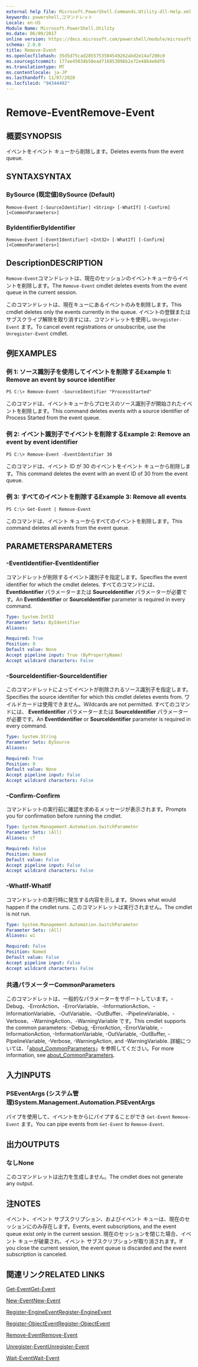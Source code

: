 ```yaml
---
external help file: Microsoft.PowerShell.Commands.Utility.dll-Help.xml
keywords: powershell,コマンドレット
Locale: en-US
Module Name: Microsoft.PowerShell.Utility
ms.date: 06/09/2017
online version: https://docs.microsoft.com/powershell/module/microsoft.powershell.utility/remove-event?view=powershell-5.1&WT.mc_id=ps-gethelp
schema: 2.0.0
title: Remove-Event
ms.openlocfilehash: 35d5d75cad2855753504549262abd2e14af200c0
ms.sourcegitcommit: 177ae45034b58ead716853096b2e72e4864e6df6
ms.translationtype: MT
ms.contentlocale: ja-JP
ms.lasthandoff: 11/07/2020
ms.locfileid: "94344492"
---
```

# <span data-ttu-id="95d8d-103">Remove-Event</span><span class="sxs-lookup"><span data-stu-id="95d8d-103">Remove-Event</span></span>

## <span data-ttu-id="95d8d-104">概要</span><span class="sxs-lookup"><span data-stu-id="95d8d-104">SYNOPSIS</span></span>
<span data-ttu-id="95d8d-105">イベントをイベント キューから削除します。</span><span class="sxs-lookup"><span data-stu-id="95d8d-105">Deletes events from the event queue.</span></span>

## <span data-ttu-id="95d8d-106">SYNTAX</span><span class="sxs-lookup"><span data-stu-id="95d8d-106">SYNTAX</span></span>

### <span data-ttu-id="95d8d-107">BySource (既定値)</span><span class="sxs-lookup"><span data-stu-id="95d8d-107">BySource (Default)</span></span>

```
Remove-Event [-SourceIdentifier] <String> [-WhatIf] [-Confirm] [<CommonParameters>]
```

### <span data-ttu-id="95d8d-108">ByIdentifier</span><span class="sxs-lookup"><span data-stu-id="95d8d-108">ByIdentifier</span></span>

```
Remove-Event [-EventIdentifier] <Int32> [-WhatIf] [-Confirm] [<CommonParameters>]
```

## <span data-ttu-id="95d8d-109">Description</span><span class="sxs-lookup"><span data-stu-id="95d8d-109">DESCRIPTION</span></span>

<span data-ttu-id="95d8d-110">`Remove-Event`コマンドレットは、現在のセッションのイベントキューからイベントを削除します。</span><span class="sxs-lookup"><span data-stu-id="95d8d-110">The `Remove-Event` cmdlet deletes events from the event queue in the current session.</span></span>

<span data-ttu-id="95d8d-111">このコマンドレットは、現在キューにあるイベントのみを削除します。</span><span class="sxs-lookup"><span data-stu-id="95d8d-111">This cmdlet deletes only the events currently in the queue.</span></span> <span data-ttu-id="95d8d-112">イベントの登録またはサブスクライブ解除を取り消すには、コマンドレットを使用し `Unregister-Event` ます。</span><span class="sxs-lookup"><span data-stu-id="95d8d-112">To cancel event registrations or unsubscribe, use the `Unregister-Event` cmdlet.</span></span>

## <span data-ttu-id="95d8d-113">例</span><span class="sxs-lookup"><span data-stu-id="95d8d-113">EXAMPLES</span></span>

### <span data-ttu-id="95d8d-114">例 1: ソース識別子を使用してイベントを削除する</span><span class="sxs-lookup"><span data-stu-id="95d8d-114">Example 1: Remove an event by source identifier</span></span>

```
PS C:\> Remove-Event -SourceIdentifier "ProcessStarted"
```

<span data-ttu-id="95d8d-115">このコマンドは、イベントキューからプロセスのソース識別子が開始されたイベントを削除します。</span><span class="sxs-lookup"><span data-stu-id="95d8d-115">This command deletes events with a source identifier of Process Started from the event queue.</span></span>

### <span data-ttu-id="95d8d-116">例 2: イベント識別子でイベントを削除する</span><span class="sxs-lookup"><span data-stu-id="95d8d-116">Example 2: Remove an event by event identifier</span></span>

```
PS C:\> Remove-Event -EventIdentifier 30
```

<span data-ttu-id="95d8d-117">このコマンドは、イベント ID が 30 のイベントをイベント キューから削除します。</span><span class="sxs-lookup"><span data-stu-id="95d8d-117">This command deletes the event with an event ID of 30 from the event queue.</span></span>

### <span data-ttu-id="95d8d-118">例 3: すべてのイベントを削除する</span><span class="sxs-lookup"><span data-stu-id="95d8d-118">Example 3: Remove all events</span></span>

```
PS C:\> Get-Event | Remove-Event
```

<span data-ttu-id="95d8d-119">このコマンドは、イベント キューからすべてのイベントを削除します。</span><span class="sxs-lookup"><span data-stu-id="95d8d-119">This command deletes all events from the event queue.</span></span>

## <span data-ttu-id="95d8d-120">PARAMETERS</span><span class="sxs-lookup"><span data-stu-id="95d8d-120">PARAMETERS</span></span>

### <span data-ttu-id="95d8d-121">-EventIdentifier</span><span class="sxs-lookup"><span data-stu-id="95d8d-121">-EventIdentifier</span></span>

<span data-ttu-id="95d8d-122">コマンドレットが削除するイベント識別子を指定します。</span><span class="sxs-lookup"><span data-stu-id="95d8d-122">Specifies the event identifier for which the cmdlet deletes.</span></span> <span data-ttu-id="95d8d-123">すべてのコマンドには、 **EventIdentifier** パラメーターまたは **SourceIdentifier** パラメーターが必要です。</span><span class="sxs-lookup"><span data-stu-id="95d8d-123">An **EventIdentifier** or **SourceIdentifier** parameter is required in every command.</span></span>

```yaml
Type: System.Int32
Parameter Sets: ByIdentifier
Aliases:

Required: True
Position: 0
Default value: None
Accept pipeline input: True (ByPropertyName)
Accept wildcard characters: False
```

### <span data-ttu-id="95d8d-124">-SourceIdentifier</span><span class="sxs-lookup"><span data-stu-id="95d8d-124">-SourceIdentifier</span></span>

<span data-ttu-id="95d8d-125">このコマンドレットによってイベントが削除されるソース識別子を指定します。</span><span class="sxs-lookup"><span data-stu-id="95d8d-125">Specifies the source identifier for which this cmdlet deletes events from.</span></span> <span data-ttu-id="95d8d-126">ワイルドカードは使用できません。</span><span class="sxs-lookup"><span data-stu-id="95d8d-126">Wildcards are not permitted.</span></span> <span data-ttu-id="95d8d-127">すべてのコマンドには、 **EventIdentifier** パラメーターまたは **SourceIdentifier** パラメーターが必要です。</span><span class="sxs-lookup"><span data-stu-id="95d8d-127">An **EventIdentifier** or **SourceIdentifier** parameter is required in every command.</span></span>

```yaml
Type: System.String
Parameter Sets: BySource
Aliases:

Required: True
Position: 0
Default value: None
Accept pipeline input: False
Accept wildcard characters: False
```

### <span data-ttu-id="95d8d-128">-Confirm</span><span class="sxs-lookup"><span data-stu-id="95d8d-128">-Confirm</span></span>

<span data-ttu-id="95d8d-129">コマンドレットの実行前に確認を求めるメッセージが表示されます。</span><span class="sxs-lookup"><span data-stu-id="95d8d-129">Prompts you for confirmation before running the cmdlet.</span></span>

```yaml
Type: System.Management.Automation.SwitchParameter
Parameter Sets: (All)
Aliases: cf

Required: False
Position: Named
Default value: False
Accept pipeline input: False
Accept wildcard characters: False
```

### <span data-ttu-id="95d8d-130">-WhatIf</span><span class="sxs-lookup"><span data-stu-id="95d8d-130">-WhatIf</span></span>

<span data-ttu-id="95d8d-131">コマンドレットの実行時に発生する内容を示します。</span><span class="sxs-lookup"><span data-stu-id="95d8d-131">Shows what would happen if the cmdlet runs.</span></span> <span data-ttu-id="95d8d-132">このコマンドレットは実行されません。</span><span class="sxs-lookup"><span data-stu-id="95d8d-132">The cmdlet is not run.</span></span>

```yaml
Type: System.Management.Automation.SwitchParameter
Parameter Sets: (All)
Aliases: wi

Required: False
Position: Named
Default value: False
Accept pipeline input: False
Accept wildcard characters: False
```

### <span data-ttu-id="95d8d-133">共通パラメーター</span><span class="sxs-lookup"><span data-stu-id="95d8d-133">CommonParameters</span></span>

<span data-ttu-id="95d8d-134">このコマンドレットは、一般的なパラメーターをサポートしています。-Debug、-ErrorAction、-ErrorVariable、-InformationAction、-InformationVariable、-OutVariable、-OutBuffer、-PipelineVariable、-Verbose、-WarningAction、-WarningVariable です。</span><span class="sxs-lookup"><span data-stu-id="95d8d-134">This cmdlet supports the common parameters: -Debug, -ErrorAction, -ErrorVariable, -InformationAction, -InformationVariable, -OutVariable, -OutBuffer, -PipelineVariable, -Verbose, -WarningAction, and -WarningVariable.</span></span> <span data-ttu-id="95d8d-135">詳細については、「[about_CommonParameters](https://go.microsoft.com/fwlink/?LinkID=113216)」を参照してください。</span><span class="sxs-lookup"><span data-stu-id="95d8d-135">For more information, see [about_CommonParameters](https://go.microsoft.com/fwlink/?LinkID=113216).</span></span>

## <span data-ttu-id="95d8d-136">入力</span><span class="sxs-lookup"><span data-stu-id="95d8d-136">INPUTS</span></span>

### <span data-ttu-id="95d8d-137">PSEventArgs (システム管理)</span><span class="sxs-lookup"><span data-stu-id="95d8d-137">System.Management.Automation.PSEventArgs</span></span>

<span data-ttu-id="95d8d-138">パイプを使用して、イベントをからにパイプすることができ `Get-Event` `Remove-Event` ます。</span><span class="sxs-lookup"><span data-stu-id="95d8d-138">You can pipe events from `Get-Event` to `Remove-Event`.</span></span>

## <span data-ttu-id="95d8d-139">出力</span><span class="sxs-lookup"><span data-stu-id="95d8d-139">OUTPUTS</span></span>

### <span data-ttu-id="95d8d-140">なし</span><span class="sxs-lookup"><span data-stu-id="95d8d-140">None</span></span>

<span data-ttu-id="95d8d-141">このコマンドレットは出力を生成しません。</span><span class="sxs-lookup"><span data-stu-id="95d8d-141">The cmdlet does not generate any output.</span></span>

## <span data-ttu-id="95d8d-142">注</span><span class="sxs-lookup"><span data-stu-id="95d8d-142">NOTES</span></span>

<span data-ttu-id="95d8d-143">イベント、イベント サブスクリプション、およびイベント キューは、現在のセッションにのみ存在します。</span><span class="sxs-lookup"><span data-stu-id="95d8d-143">Events, event subscriptions, and the event queue exist only in the current session.</span></span> <span data-ttu-id="95d8d-144">現在のセッションを閉じた場合、イベント キューが破棄され、イベント サブスクリプションが取り消されます。</span><span class="sxs-lookup"><span data-stu-id="95d8d-144">If you close the current session, the event queue is discarded and the event subscription is canceled.</span></span>

## <span data-ttu-id="95d8d-145">関連リンク</span><span class="sxs-lookup"><span data-stu-id="95d8d-145">RELATED LINKS</span></span>

[<span data-ttu-id="95d8d-146">Get-Event</span><span class="sxs-lookup"><span data-stu-id="95d8d-146">Get-Event</span></span>](Get-Event.md)

[<span data-ttu-id="95d8d-147">New-Event</span><span class="sxs-lookup"><span data-stu-id="95d8d-147">New-Event</span></span>](New-Event.md)

[<span data-ttu-id="95d8d-148">Register-EngineEvent</span><span class="sxs-lookup"><span data-stu-id="95d8d-148">Register-EngineEvent</span></span>](Register-EngineEvent.md)

[<span data-ttu-id="95d8d-149">Register-ObjectEvent</span><span class="sxs-lookup"><span data-stu-id="95d8d-149">Register-ObjectEvent</span></span>](Register-ObjectEvent.md)

[<span data-ttu-id="95d8d-150">Remove-Event</span><span class="sxs-lookup"><span data-stu-id="95d8d-150">Remove-Event</span></span>](Remove-Event.md)

[<span data-ttu-id="95d8d-151">Unregister-Event</span><span class="sxs-lookup"><span data-stu-id="95d8d-151">Unregister-Event</span></span>](Unregister-Event.md)

[<span data-ttu-id="95d8d-152">Wait-Event</span><span class="sxs-lookup"><span data-stu-id="95d8d-152">Wait-Event</span></span>](Wait-Event.md)
